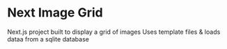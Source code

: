 # Next Image Grid

Next.js project built to display a grid of images
Uses template files & loads dataa from a sqlite database
